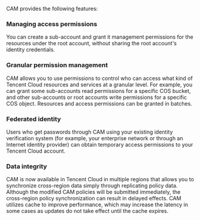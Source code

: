 CAM provides the following features:
	
### Managing access permissions

You can create a sub-account and grant it management permissions for the resources under the root account, without sharing the root account's identity credentials.

### Granular permission management

CAM allows you to use permissions to control who can access what kind of Tencent Cloud resources and services at a granular level. For example, you can grant some sub-accounts read permissions for a specific COS bucket, and other sub-accounts or root accounts write permissions for a specific COS object. Resources and access permissions can be granted in batches.

### Federated identity

Users who get passwords through CAM using your existing identity verification system (for example, your enterprise network or through an Internet identity provider) can obtain temporary access permissions to your Tencent Cloud account.

### Data integrity

CAM is now available in Tencent Cloud in multiple regions that allows you to synchronize cross-region data simply through replicating policy data. Although the modified CAM policies will be submitted immediately, the cross-region policy synchronization can result in delayed effects. CAM utilizes cache to improve performance, which may increase the latency in some cases as updates do not take effect until the cache expires.
